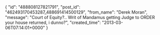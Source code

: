  {
   "id": "488808127821791",
   "post_id": "462493170453287_488691414500129",
   "from_name": "Derek Moran",
   "message": "Court of Equity?.. Writ of Mandamus getting Judge to ORDER your house returned, i dunno?",
   "created_time": "2013-03-06T07:14:01+0000"
 }
